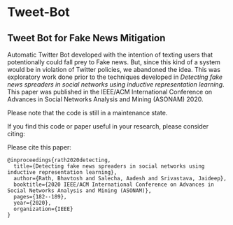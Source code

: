 # Tweet-Bot
## Tweet Bot for Fake News Mitigation

Automatic Twitter Bot developed with the intention of texting users that potentionally could fall prey to Fake news. But, since this kind of a system would be in violation of Twitter policies, we abandoned the idea. This was exploratory work done prior to the techniques developed in *Detecting fake news spreaders in social networks using inductive representation learning*. This paper was published in the IEEE/ACM International Conference on Advances in Social Networks Analysis and Mining (ASONAM) 2020.

Please note that the code is still in a maintenance state.

If you find this code or paper useful in your research, please consider citing:

Please cite this paper:

```
@inproceedings{rath2020detecting,
  title={Detecting fake news spreaders in social networks using inductive representation learning},
  author={Rath, Bhavtosh and Salecha, Aadesh and Srivastava, Jaideep},
  booktitle={2020 IEEE/ACM International Conference on Advances in Social Networks Analysis and Mining (ASONAM)},
  pages={182--189},
  year={2020},
  organization={IEEE}
}
```

